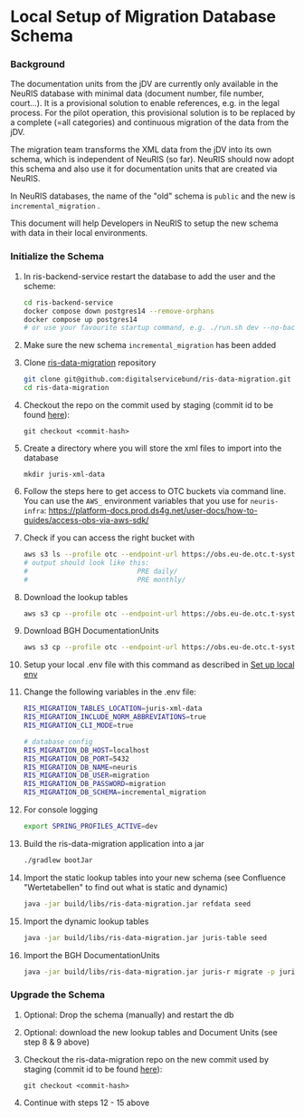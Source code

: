 # Local Setup of Migration Database Schema

### Background

The documentation units from the jDV are currently only available in the NeuRIS database with minimal data (document number, file number, court...). It is a provisional solution to enable references, e.g. in the legal process. For the pilot operation, this provisional solution is to be replaced by a complete (=all categories) and continuous migration of the data from the jDV.

The migration team transforms the XML data from the jDV into its own schema, which is independent of NeuRIS (so far). NeuRIS should now adopt this schema and also use it for documentation units that are created via NeuRIS.

In NeuRIS databases, the name of the "old" schema is `public` and the new is `incremental_migration` .

This document will help Developers in NeuRIS to setup the new schema with data in their local environments.

 ### Initialize the Schema

1. In ris-backend-service restart the database to add the user and the scheme:
   ``` bash
   cd ris-backend-service
   docker compose down postgres14 --remove-orphans
   docker compose up postgres14
   # or use your favourite startup command, e.g. ./run.sh dev --no-backend
   ```

2. Make sure the new schema `incremental_migration` has been added

3. Clone [ris-data-migration](https://github.com/digitalservicebund/ris-data-migration) repository

   ```bash
   git clone git@github.com:digitalservicebund/ris-data-migration.git
   cd ris-data-migration
   ```

4. Checkout the repo on the commit used by staging (commit id to be found [here](https://github.com/digitalservicebund/neuris-migration-infra/blob/main/manifests/shared/kustomization.yaml#L13)):
   ```
   git checkout <commit-hash>
   ```

5. Create a directory where you will store the xml files to import into the database

   ```
   mkdir juris-xml-data 
   ```

6. Follow the steps here to get access to OTC buckets via command line. You can use the `AWS_` environment variables that you use for `neuris-infra`: https://platform-docs.prod.ds4g.net/user-docs/how-to-guides/access-obs-via-aws-sdk/ 

7. Check if you can access the right bucket with
   ```bash
   aws s3 ls --profile otc --endpoint-url https://obs.eu-de.otc.t-systems.com s3://neuris-migration-juris-data
   # output should look like this:
   #                           PRE daily/
   #                           PRE monthly/
   ```

8. Download the lookup tables

   ```bash
   aws s3 cp --profile otc --endpoint-url https://obs.eu-de.otc.t-systems.com --recursive s3://neuris-migration-juris-data/monthly/2023/09/Tabellen ./juris-xml-data/Tabellen
   ```

9. Download BGH DocumentationUnits

   ```bash
   aws s3 cp --profile otc --endpoint-url https://obs.eu-de.otc.t-systems.com --recursive s3://neuris-migration-juris-data/monthly/2023/09/BGH-juris/RSP/ ./juris-xml-data/BGH-juris/RSP/2022/
   ```

10. Setup your local .env file with this command as described in [Set up local env](https://github.com/digitalservicebund/ris-data-migration#set-up-local-env)

11. Change the following variables in the .env file:
    ```bash
    RIS_MIGRATION_TABLES_LOCATION=juris-xml-data
    RIS_MIGRATION_INCLUDE_NORM_ABBREVIATIONS=true
    RIS_MIGRATION_CLI_MODE=true
    
    # database config
    RIS_MIGRATION_DB_HOST=localhost
    RIS_MIGRATION_DB_PORT=5432
    RIS_MIGRATION_DB_NAME=neuris
    RIS_MIGRATION_DB_USER=migration
    RIS_MIGRATION_DB_PASSWORD=migration
    RIS_MIGRATION_DB_SCHEMA=incremental_migration
    ```

12. For console logging
       ```bash
       export SPRING_PROFILES_ACTIVE=dev
       ```

13. Build the ris-data-migration application into a jar

    ```bash
    ./gradlew bootJar
    ```

14. Import the static lookup tables into your new schema (see Confluence "Wertetabellen" to find out what is static and dynamic)
    ```bash
    java -jar build/libs/ris-data-migration.jar refdata seed 
    ```

15. Import the dynamic lookup tables

    ```bash
    java -jar build/libs/ris-data-migration.jar juris-table seed
    ```

16. Import the BGH DocumentationUnits

    ```bash
    java -jar build/libs/ris-data-migration.jar juris-r migrate -p juris-xml-data/
    ```

    

### Upgrade the Schema

1. Optional: Drop the schema (manually) and restart the db

2. Optional: download the new lookup tables and Document Units (see step 8 & 9 above)

3. Checkout the ris-data-migration repo on the new commit used by staging (commit id to be found [here](https://github.com/digitalservicebund/neuris-migration-infra/blob/main/manifests/shared/kustomization.yaml#L13)):

   ```
   git checkout <commit-hash>
   ```

4. Continue with steps 12 - 15 above